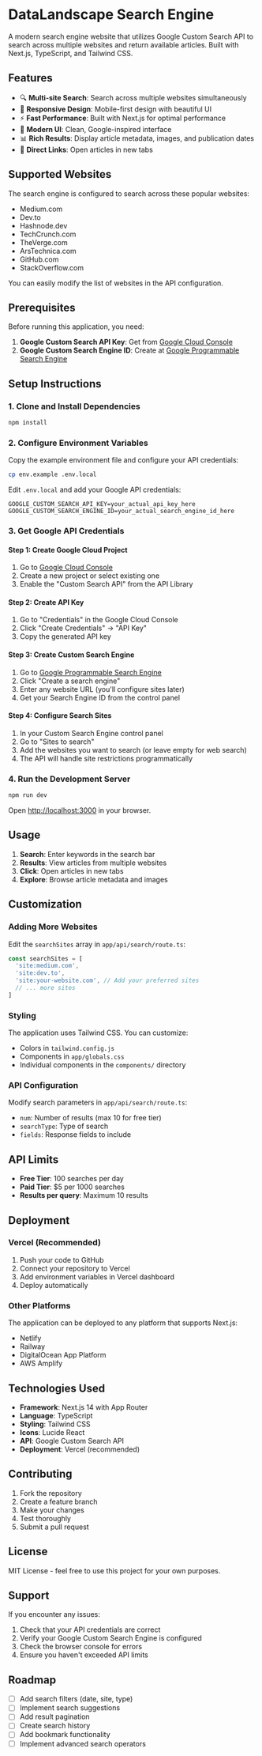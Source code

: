# DataLandscape Search Engine

A modern search engine website that utilizes Google Custom Search API to search across multiple websites and return available articles. Built with Next.js, TypeScript, and Tailwind CSS.

## Features

- 🔍 **Multi-site Search**: Search across multiple websites simultaneously
- 📱 **Responsive Design**: Mobile-first design with beautiful UI
- ⚡ **Fast Performance**: Built with Next.js for optimal performance
- 🎨 **Modern UI**: Clean, Google-inspired interface
- 📊 **Rich Results**: Display article metadata, images, and publication dates
- 🔗 **Direct Links**: Open articles in new tabs

## Supported Websites

The search engine is configured to search across these popular websites:

- Medium.com
- Dev.to
- Hashnode.dev
- TechCrunch.com
- TheVerge.com
- ArsTechnica.com
- GitHub.com
- StackOverflow.com

You can easily modify the list of websites in the API configuration.

## Prerequisites

Before running this application, you need:

1. **Google Custom Search API Key**: Get from [Google Cloud Console](https://console.cloud.google.com/)
2. **Google Custom Search Engine ID**: Create at [Google Programmable Search Engine](https://programmablesearchengine.google.com/)

## Setup Instructions

### 1. Clone and Install Dependencies

```bash
npm install
```

### 2. Configure Environment Variables

Copy the example environment file and configure your API credentials:

```bash
cp env.example .env.local
```

Edit `.env.local` and add your Google API credentials:

```env
GOOGLE_CUSTOM_SEARCH_API_KEY=your_actual_api_key_here
GOOGLE_CUSTOM_SEARCH_ENGINE_ID=your_actual_search_engine_id_here
```

### 3. Get Google API Credentials

#### Step 1: Create Google Cloud Project
1. Go to [Google Cloud Console](https://console.cloud.google.com/)
2. Create a new project or select existing one
3. Enable the "Custom Search API" from the API Library

#### Step 2: Create API Key
1. Go to "Credentials" in the Google Cloud Console
2. Click "Create Credentials" → "API Key"
3. Copy the generated API key

#### Step 3: Create Custom Search Engine
1. Go to [Google Programmable Search Engine](https://programmablesearchengine.google.com/)
2. Click "Create a search engine"
3. Enter any website URL (you'll configure sites later)
4. Get your Search Engine ID from the control panel

#### Step 4: Configure Search Sites
1. In your Custom Search Engine control panel
2. Go to "Sites to search"
3. Add the websites you want to search (or leave empty for web search)
4. The API will handle site restrictions programmatically

### 4. Run the Development Server

```bash
npm run dev
```

Open [http://localhost:3000](http://localhost:3000) in your browser.

## Usage

1. **Search**: Enter keywords in the search bar
2. **Results**: View articles from multiple websites
3. **Click**: Open articles in new tabs
4. **Explore**: Browse article metadata and images

## Customization

### Adding More Websites

Edit the `searchSites` array in `app/api/search/route.ts`:

```typescript
const searchSites = [
  'site:medium.com',
  'site:dev.to',
  'site:your-website.com', // Add your preferred sites
  // ... more sites
]
```

### Styling

The application uses Tailwind CSS. You can customize:
- Colors in `tailwind.config.js`
- Components in `app/globals.css`
- Individual components in the `components/` directory

### API Configuration

Modify search parameters in `app/api/search/route.ts`:
- `num`: Number of results (max 10 for free tier)
- `searchType`: Type of search
- `fields`: Response fields to include

## API Limits

- **Free Tier**: 100 searches per day
- **Paid Tier**: $5 per 1000 searches
- **Results per query**: Maximum 10 results

## Deployment

### Vercel (Recommended)

1. Push your code to GitHub
2. Connect your repository to Vercel
3. Add environment variables in Vercel dashboard
4. Deploy automatically

### Other Platforms

The application can be deployed to any platform that supports Next.js:
- Netlify
- Railway
- DigitalOcean App Platform
- AWS Amplify

## Technologies Used

- **Framework**: Next.js 14 with App Router
- **Language**: TypeScript
- **Styling**: Tailwind CSS
- **Icons**: Lucide React
- **API**: Google Custom Search API
- **Deployment**: Vercel (recommended)

## Contributing

1. Fork the repository
2. Create a feature branch
3. Make your changes
4. Test thoroughly
5. Submit a pull request

## License

MIT License - feel free to use this project for your own purposes.

## Support

If you encounter any issues:

1. Check that your API credentials are correct
2. Verify your Google Custom Search Engine is configured
3. Check the browser console for errors
4. Ensure you haven't exceeded API limits

## Roadmap

- [ ] Add search filters (date, site, type)
- [ ] Implement search suggestions
- [ ] Add result pagination
- [ ] Create search history
- [ ] Add bookmark functionality
- [ ] Implement advanced search operators
